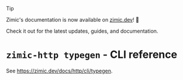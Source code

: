 > [!TIP]
>
> Zimic's documentation is now available on [zimic.dev](https://zimic.dev)! :tada:
>
> Check it out for the latest updates, guides, and documentation.

# `zimic-http typegen` - CLI reference

See https://zimic.dev/docs/http/cli/typegen.
